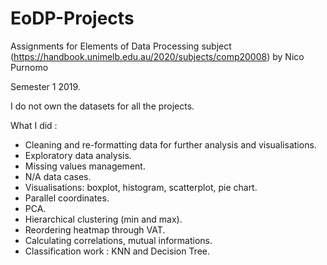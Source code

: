 # EoDP-Projects
Assignments for Elements of Data Processing subject (https://handbook.unimelb.edu.au/2020/subjects/comp20008) by Nico Purnomo

Semester 1 2019. 

I do not own the datasets for all the projects.

What I did :
- Cleaning and re-formatting data for further analysis and visualisations.
- Exploratory data analysis.
- Missing values management.
- N/A data cases.
- Visualisations: boxplot, histogram, scatterplot, pie chart.
- Parallel coordinates.
- PCA. 
- Hierarchical clustering (min and max). 
- Reordering heatmap through VAT.
- Calculating correlations, mutual informations. 
- Classification work : KNN and Decision Tree. 
